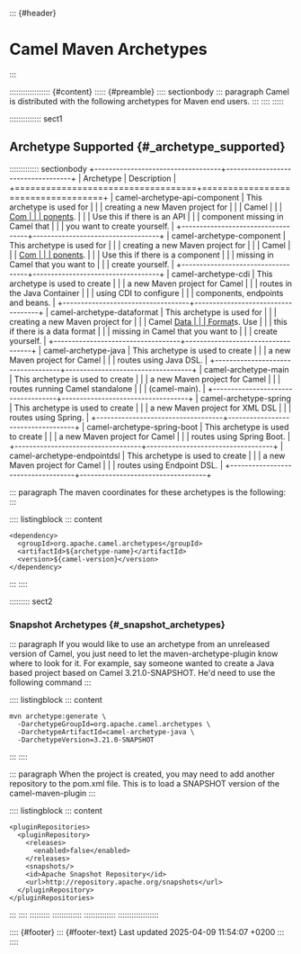 ::: {#header}
# Camel Maven Archetypes
:::

:::::::::::::::::: {#content}
::::: {#preamble}
:::: sectionbody
::: paragraph
Camel is distributed with the following archetypes for Maven end users.
:::
::::
:::::

:::::::::::::: sect1
## Archetype Supported {#_archetype_supported}

::::::::::::: sectionbody
+-----------------------------------+-----------------------------------+
| Archetype                         | Description                       |
+===================================+===================================+
| camel-archetype-api-component     | This archetype is used for        |
|                                   | creating a new Maven project for  |
|                                   | Camel                             |
|                                   | [Com                              |
|                                   | ponents](components::index.html). |
|                                   | Use this if there is an API       |
|                                   | component missing in Camel that   |
|                                   | you want to create yourself.      |
+-----------------------------------+-----------------------------------+
| camel-archetype-component         | This archetype is used for        |
|                                   | creating a new Maven project for  |
|                                   | Camel                             |
|                                   | [Com                              |
|                                   | ponents](components::index.html). |
|                                   | Use this if there is a component  |
|                                   | missing in Camel that you want to |
|                                   | create yourself.                  |
+-----------------------------------+-----------------------------------+
| camel-archetype-cdi               | This archetype is used to create  |
|                                   | a new Maven project for Camel     |
|                                   | routes in the Java Container      |
|                                   | using CDI to configure            |
|                                   | components, endpoints and beans.  |
+-----------------------------------+-----------------------------------+
| camel-archetype-dataformat        | This archetype is used for        |
|                                   | creating a new Maven project for  |
|                                   | Camel [Data                       |
|                                   | Format](data-format.html)s. Use   |
|                                   | this if there is a data format    |
|                                   | missing in Camel that you want to |
|                                   | create yourself.                  |
+-----------------------------------+-----------------------------------+
| camel-archetype-java              | This archetype is used to create  |
|                                   | a new Maven project for Camel     |
|                                   | routes using Java DSL.            |
+-----------------------------------+-----------------------------------+
| camel-archetype-main              | This archetype is used to create  |
|                                   | a new Maven project for Camel     |
|                                   | routes running Camel standalone   |
|                                   | (camel-main).                     |
+-----------------------------------+-----------------------------------+
| camel-archetype-spring            | This archetype is used to create  |
|                                   | a new Maven project for XML DSL   |
|                                   | routes using Spring.              |
+-----------------------------------+-----------------------------------+
| camel-archetype-spring-boot       | This archetype is used to create  |
|                                   | a new Maven project for Camel     |
|                                   | routes using Spring Boot.         |
+-----------------------------------+-----------------------------------+
| camel-archetype-endpointdsl       | This archetype is used to create  |
|                                   | a new Maven project for Camel     |
|                                   | routes using Endpoint DSL.        |
+-----------------------------------+-----------------------------------+

::: paragraph
The maven coordinates for these archetypes is the following:
:::

:::: listingblock
::: content
``` highlight
<dependency>
  <groupId>org.apache.camel.archetypes</groupId>
  <artifactId>${archetype-name}</artifactId>
  <version>${camel-version}</version>
</dependency>
```
:::
::::

::::::::: sect2
### Snapshot Archetypes {#_snapshot_archetypes}

::: paragraph
If you would like to use an archetype from an unreleased version of
Camel, you just need to let the maven-archetype-plugin know where to
look for it. For example, say someone wanted to create a Java based
project based on Camel 3.21.0-SNAPSHOT. He'd need to use the following
command
:::

:::: listingblock
::: content
``` highlight
mvn archetype:generate \
  -DarchetypeGroupId=org.apache.camel.archetypes \
  -DarchetypeArtifactId=camel-archetype-java \
  -DarchetypeVersion=3.21.0-SNAPSHOT
```
:::
::::

::: paragraph
When the project is created, you may need to add another repository to
the pom.xml file. This is to load a SNAPSHOT version of the
camel-maven-plugin
:::

:::: listingblock
::: content
``` highlight
<pluginRepositories>
  <pluginRepository>
    <releases>
      <enabled>false</enabled>
    </releases>
    <snapshots/>
    <id>Apache Snapshot Repository</id>
    <url>http://repository.apache.org/snapshots</url>
  </pluginRepository>
</pluginRepositories>
```
:::
::::
:::::::::
:::::::::::::
::::::::::::::
::::::::::::::::::

:::: {#footer}
::: {#footer-text}
Last updated 2025-04-09 11:54:07 +0200
:::
::::
